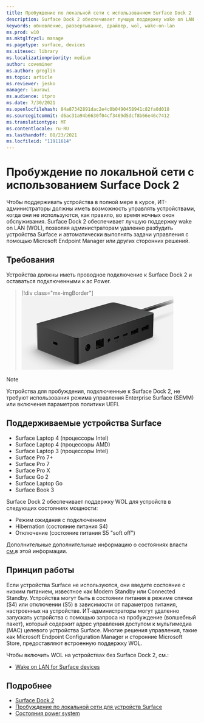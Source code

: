 ```yaml
---
title: Пробуждение по локальной сети с использованием Surface Dock 2
description: Surface Dock 2 обеспечивает лучшую поддержку wake on LAN (WOL), позволяя администраторам удаленно разбудить устройства и автоматически выполнять задачи управления.
keywords: обновление, развертывание, драйвер, wol, wake-on-lan
ms.prod: w10
ms.mktglfcycl: manage
ms.pagetype: surface, devices
ms.sitesec: library
ms.localizationpriority: medium
author: coveminer
ms.author: greglin
ms.topic: article
ms.reviewer: jesko
manager: laurawi
ms.audience: itpro
ms.date: 7/30/2021
ms.openlocfilehash: 84a87342891dac2e4c0b0490458941c82fa0d018
ms.sourcegitcommit: d6ac31a94b6630f04cf3469d5dcf8b66e46c7412
ms.translationtype: MT
ms.contentlocale: ru-RU
ms.lasthandoff: 08/23/2021
ms.locfileid: "11911614"
---
```

# <a name="wake-on-lan-with-surface-dock-2"></a>Пробуждение по локальной сети с использованием Surface Dock 2

Чтобы поддерживать устройства в полной мере в курсе, ИТ-администраторы должны иметь возможность управлять устройствами, когда они не используются, как правило, во время ночных окон обслуживания. Surface Dock 2 обеспечивает лучшую поддержку wake on LAN (WOL), позволяя администраторам удаленно разбудить устройства Surface и автоматически выполнять задачи управления с помощью Microsoft Endpoint Manager или других сторонних решений.

## <a name="requirements"></a>Требования

Устройства должны иметь проводное подключение к Surface Dock 2 и оставаться подключенными к ac Power.

> [!div class="mx-imgBorder"]
> ![Surface Dock 2.](images/surface-dock2-angled.png)

> [!NOTE]
> Устройства для пробуждения, подключенные к Surface Dock 2, не требуют использования режима управления Enterprise Surface (SEMM) или включения параметров политики UEFI.
 
## <a name="supported-surface-devices"></a>Поддерживаемые устройства Surface

- Surface Laptop 4 (процессоры Intel)
- Surface Laptop 4 (процессоры AMD)
- Surface Laptop 3 (процессоры Intel)
- Surface Pro 7+
- Surface Pro 7
- Surface Pro X
- Surface Go 2
- Surface Laptop Go
- Surface Book 3

Surface Dock 2 обеспечивает поддержку WOL для устройств в следующих состояниях мощности:

- Режим ожидания с подключением
- Hibernation (состояние питания S4)
- Отключение (состояние питания S5 "soft off")

Дополнительные дополнительные информацию о состояниях власти [см.](/windows/win32/power/system-power-states)в этой информации.

## <a name="how-it-works"></a>Принцип работы

Если устройства Surface не используются, они введите состояние с низким питанием, известное как Modern Standby или Connected Standby. Устройства могут быть в состоянии питания в режиме спячки (S4) или отключении (S5) в зависимости от параметров питания, настроенных на устройстве. ИТ-администраторы могут удаленно запускать устройства с помощью запроса на пробуждение (волшебный пакет), который содержит адрес управления доступом к мультимедиа (MAC) целевого устройства Surface. Многие решения управления, такие как Microsoft Endpoint Configuration Manager и сторонние Microsoft Store, предоставляют встроенную поддержку WOL.

Чтобы включить WOL на устройствах без Surface Dock 2, см.:

- [Wake on LAN for Surface devices](wake-on-lan-for-surface-devices.md)

## <a name="learn-more"></a>Подробнее

- [Surface Dock 2](https://www.microsoft.com/p/surface-dock-2-for-business/8q4hgc6kbmdq?)
- [Пробуждение по локальной сети для устройств Surface](wake-on-lan-for-surface-devices.md)
- [Состояния power system](/windows/win32/power/system-power-states)

